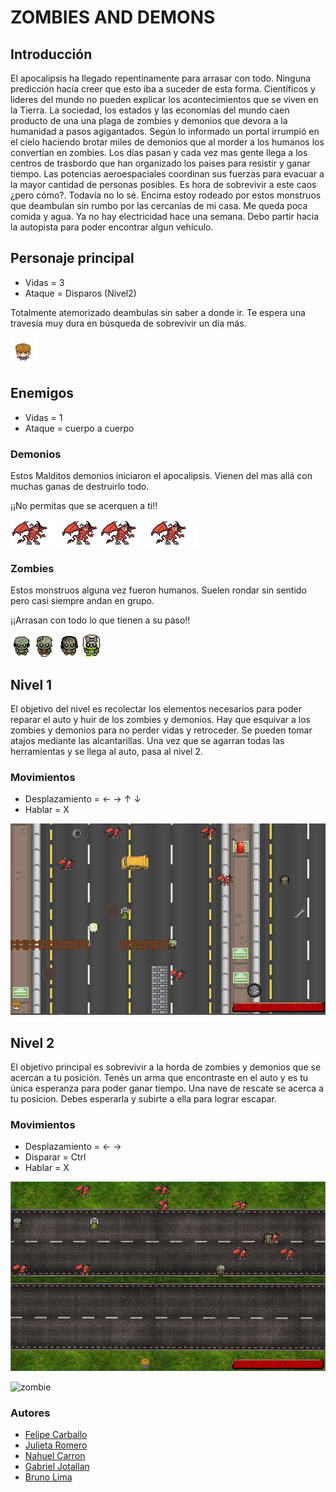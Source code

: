 # ZOMBIES AND DEMONS

## Introducción

El apocalipsis ha llegado repentinamente para arrasar con todo. Ninguna predicción hacía creer que esto iba a suceder de esta forma. Científicos y lideres del mundo no pueden explicar los acontecimientos que se viven en la Tierra. La sociedad, los estados y las economías del mundo caen producto de una una plaga de zombies y demonios que devora a la humanidad a pasos agigantados. Según lo informado un portal irrumpió en el cielo haciendo brotar miles de demonios que al morder a los humanos los convertían en zombies. 
Los días pasan y cada vez mas gente llega a los centros de trasbordo que han organizado los paises para resistir y ganar tiempo. Las potencias aeroespaciales coordinan sus fuerzas para evacuar a la mayor cantidad de personas posibles. 
Es hora de sobrevivir a este caos ¿pero cómo?. Todavía no lo sé. Encima estoy rodeado por estos monstruos que deambulan sin rumbo por las cercanías de mi casa. Me queda poca comida y agua. Ya no hay electricidad hace una semana. Debo partir hacia la autopista para poder encontrar algun vehículo.

## Personaje principal

- Vidas = 3
- Ataque = Disparos (Nivel2)

Totalmente atemorizado deambulas sin saber a donde ir. Te espera una travesía muy dura en búsqueda de sobrevivir un día más. 

![principal](assets/George.gif)


## Enemigos

- Vidas = 1
- Ataque = cuerpo a cuerpo

### Demonios 

Estos Malditos demonios iniciaron el apocalipsis. Vienen del mas allá con muchas ganas de destruirlo todo.

¡¡No permitas que se acerquen a ti!!

![devil1](assets/devil1_abajo.png)    ![devil2](assets/devil2_abajo.png)    ![devil3](assets/devil3_abajo.png)   ![devil3](assets/devil4_abajo.png)

### Zombies

Estos monstruos alguna vez fueron humanos. Suelen rondar sin sentido pero casi siempre andan en grupo. 

¡¡Arrasan con todo lo que tienen a su paso!!

![zombie1](assets/Zombie1.gif)        ![zombie2](assets/Zombie2.gif)       ![zombie3](assets/Zombie3.gif)       ![zombie4](assets/Zombie4.gif)

## Nivel 1

El objetivo del nivel es recolectar los elementos necesarios para poder reparar el auto y huir de los zombies y demonios. Hay que esquivar a los zombies y demonios para no perder vidas y retroceder. Se pueden tomar atajos mediante las alcantarillas. Una vez que se agarran todas las herramientas y se llega al auto, pasa al nivel 2. 

### Movimientos
- Desplazamiento  =  ← → ↑ ↓
- Hablar = X

![nivel1](assets/EscenarioNivel1.png)  


## Nivel 2

El objetivo principal es sobrevivir a la horda de zombies y demonios que se acercan a tu posición. Tenés un arma que encontraste en el auto y es tu única esperanza para poder ganar tiempo. Una nave de rescate se acerca a tu posicion. Debes esperarla y subirte a ella para lograr escapar.

### Movimientos
- Desplazamiento  =  ← → 
- Disparar = Ctrl
- Hablar = X

![nivel2](assets/EscenarioNivel2.png)  





![zombie](https://opengameart.org/sites/default/files/pixel%20ZOMBIE%20BIGgif.gif)



### Autores
* [Felipe Carballo](https://github.com/FelipeCarballo1991)
* [Julieta Romero](https://github.com/julimr)
* [Nahuel Carron](https://github.com/NahuelCarron)
* [Gabriel Jotallan](https://github.com/gaabicarp)
* [Bruno Lima](https://github.com/LimaBD)
